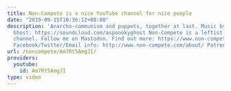 ```yaml
---
title: Non-Compete is a nice YouTube channel for nice people
date: "2019-09-15T10:36:12+08:00"
description: 'Anarcho-communism and puppets, together at last. Music by A Spoooky
  Ghost: https://soundcloud.com/aspoookyghost Non-Compete is a leftist blog and YouTube
  channel. Follow me on Mastodon. Find out more: https://www.non-compete.com/its-time-...
  Facebook/Twitter/Email info: http://www.non-compete.com/about/ Patreon: https://www.patreon.com/noncompete'
url: /noncompete/Am7Rt5AmgJI/
providers:
  youtube:
    id: Am7Rt5AmgJI
type: video
---
```

